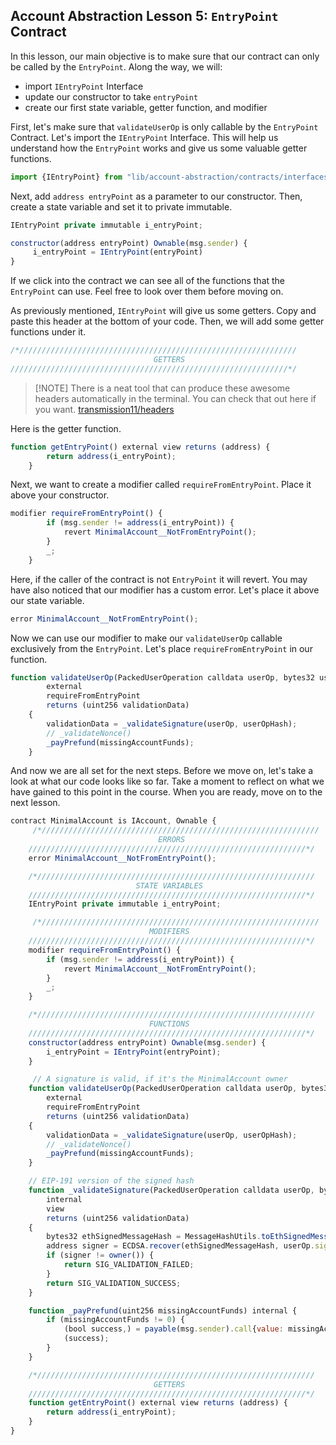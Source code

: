 ## Account Abstraction Lesson 5: `EntryPoint` Contract

In this lesson, our main objective is to make sure that our contract can only be called by the `EntryPoint`. Along the way, we will:

- import `IEntryPoint` Interface
- update our constructor to take `entryPoint`
- create our first state variable, getter function, and modifier

First, let's make sure that `validateUserOp` is only callable by the `EntryPoint` Contract. Let's import the `IEntryPoint` Interface. This will help us understand how the `EntryPoint` works and give us some valuable getter functions. 

```js
import {IEntryPoint} from "lib/account-abstraction/contracts/interfaces/IEntryPoint.sol";
```

Next, add `address entryPoint` as a parameter to our constructor. Then, create a state variable and set it to private immutable. 

```js
IEntryPoint private immutable i_entryPoint; 

constructor(address entryPoint) Ownable(msg.sender) {
     i_entryPoint = IEntryPoint(entryPoint)
}
```

If we click into the contract we can see all of the functions that the `EntryPoint` can use. Feel free to look over them before moving on.

As previously mentioned, `IEntryPoint` will give us some getters. Copy and paste this header at the bottom of your code. Then, we will add some getter functions under it. 

```js
/*//////////////////////////////////////////////////////////////
                                GETTERS
//////////////////////////////////////////////////////////////*/
```

>[!NOTE] There is a neat tool that can produce these awesome headers automatically in the terminal. You can check that out here if you want. 
[transmission11/headers](https://github.com/transmissions11/headers)

Here is the getter function.

```js
function getEntryPoint() external view returns (address) {
        return address(i_entryPoint);
    }
```
Next, we want to create a modifier called `requireFromEntryPoint`. Place it above your constructor. 

```js
modifier requireFromEntryPoint() {
        if (msg.sender != address(i_entryPoint)) {
            revert MinimalAccount__NotFromEntryPoint();
        }
        _;
    }
```

Here, if the caller of the contract is not `EntryPoint` it will revert. You may have also noticed that our modifier has a custom error. Let's place it above our state variable. 

```js
error MinimalAccount__NotFromEntryPoint();
```

Now we can use our modifier to make our `validateUserOp` callable exclusively from the `EntryPoint`. Let's place `requireFromEntryPoint` in our function. 

```js
function validateUserOp(PackedUserOperation calldata userOp, bytes32 userOpHash, uint256 missingAccountFunds)
        external
        requireFromEntryPoint
        returns (uint256 validationData)
    {
        validationData = _validateSignature(userOp, userOpHash);
        // _validateNonce()
        _payPrefund(missingAccountFunds);
    }
```

And now we are all set for the next steps. Before we move on, let's take a look at what our code looks like so far. Take a moment to reflect on what we have gained to this point in the course. When you are ready, move on to the next lesson. 

```js
contract MinimalAccount is IAccount, Ownable {
     /*//////////////////////////////////////////////////////////////
                                 ERRORS
    //////////////////////////////////////////////////////////////*/
    error MinimalAccount__NotFromEntryPoint();

    /*//////////////////////////////////////////////////////////////
                            STATE VARIABLES
    //////////////////////////////////////////////////////////////*/
    IEntryPoint private immutable i_entryPoint;

     /*//////////////////////////////////////////////////////////////
                               MODIFIERS
    //////////////////////////////////////////////////////////////*/
    modifier requireFromEntryPoint() {
        if (msg.sender != address(i_entryPoint)) {
            revert MinimalAccount__NotFromEntryPoint();
        }
        _;
    }

    /*//////////////////////////////////////////////////////////////
                               FUNCTIONS
    //////////////////////////////////////////////////////////////*/
    constructor(address entryPoint) Ownable(msg.sender) {
        i_entryPoint = IEntryPoint(entryPoint);
    }

     // A signature is valid, if it's the MinimalAccount owner
    function validateUserOp(PackedUserOperation calldata userOp, bytes32 userOpHash, uint256 missingAccountFunds)
        external
        requireFromEntryPoint
        returns (uint256 validationData)
    {
        validationData = _validateSignature(userOp, userOpHash);
        // _validateNonce()
        _payPrefund(missingAccountFunds);
    }

    // EIP-191 version of the signed hash
    function _validateSignature(PackedUserOperation calldata userOp, bytes32 userOpHash)
        internal
        view
        returns (uint256 validationData)
    {
        bytes32 ethSignedMessageHash = MessageHashUtils.toEthSignedMessageHash(userOpHash);
        address signer = ECDSA.recover(ethSignedMessageHash, userOp.signature);
        if (signer != owner()) {
            return SIG_VALIDATION_FAILED;
        }
        return SIG_VALIDATION_SUCCESS;
    }

    function _payPrefund(uint256 missingAccountFunds) internal {
        if (missingAccountFunds != 0) {
            (bool success,) = payable(msg.sender).call{value: missingAccountFunds, gas: type(uint256).max}("");
            (success);
        }
    }

    /*//////////////////////////////////////////////////////////////
                                GETTERS
    //////////////////////////////////////////////////////////////*/
    function getEntryPoint() external view returns (address) {
        return address(i_entryPoint);
    }
}
```